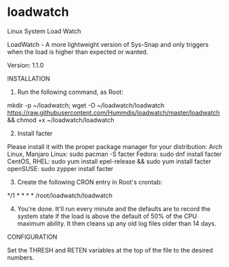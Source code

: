 # loadwatch
Linux System Load Watch

LoadWatch - A more lightweight version of Sys-Snap and only triggers when the load is higher than expected or wanted.

Version: 1.1.0

INSTALLATION

1. Run the following command, as Root:

mkdir -p ~/loadwatch; wget -O ~/loadwatch/loadwatch https://raw.githubusercontent.com/Hummdis/loadwatch/master/loadwatch && chmod +x ~/loadwatch/loadwatch

2. Install facter

Please install it with the proper package manager for your distribution:
 Arch Linux, Manjaro Linux: sudo pacman -S facter
 Fedora: sudo dnf install facter
 CentOS, RHEL: sudo yum install epel-release && sudo yum install facter
 openSUSE: sudo zypper install facter

3. Create the following CRON entry in Root's crontab:

*/1 * * * * /root/loadwatch/loadwatch

4. You're done.  It'll run every minute and the defaults are to record the system state if the load is above the default of 50% of the CPU maximum ability.
    It then cleans up any old log files older than 14 days.

CONFIGURATION

Set the THRESH and RETEN variables at the top of the file to the desired numbers.
